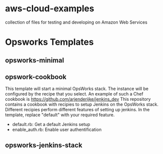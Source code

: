 # aws-cloud-examples
collection of files for testing and developing on Amazon Web Services

# Opsworks Templates

## opsworks-minimal

## opswork-cookbook

This template will start a minimal OpsWorks stack. The instance will be configured by the recipe that you select. An example of such a Chef cookbook is https://github.com/arjenderijke/jenkins_dev This repository contains a cookbook with recipies to setup Jenkins on the OpsWorks stack. Different recipies perform different features of setting up jenkins. In the template, replace "default" with your required feature.

* default.rb: Get a default Jenkins setup
* enable_auth.rb: Enable user authentification

## opsworks-jenkins-stack
